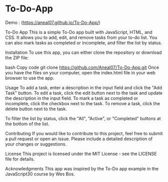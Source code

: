 # To-Do-App
Demo : (https://aneal07.github.io/To-Do-App/)



To-Do App
This is a simple To-Do app built with JavaScript, HTML, and CSS. It allows you to add, edit, and remove tasks from your to-do list. You can also mark tasks as completed or incomplete, and filter the list by status.

Installation
To use this app, you can either clone the repository or download the ZIP file:

bash
Copy code
git clone https://github.com/Aneal07/To-Do-App.git
Once you have the files on your computer, open the index.html file in your web browser to use the app.

Usage
To add a task, enter a description in the input field and click the "Add Task" button. To edit a task, click the edit button next to the task and update the description in the input field. To mark a task as completed or incomplete, click the checkbox next to the task. To remove a task, click the delete button next to the task.

To filter the list by status, click the "All", "Active", or "Completed" buttons at the bottom of the list.

Contributing
If you would like to contribute to this project, feel free to submit a pull request or open an issue. Please include a detailed description of your changes or suggestions.

License
This project is licensed under the MIT License - see the LICENSE file for details.

Acknowledgments
This app was inspired by the To-Do app example in the JavaScript30 course by Wes Bos.
